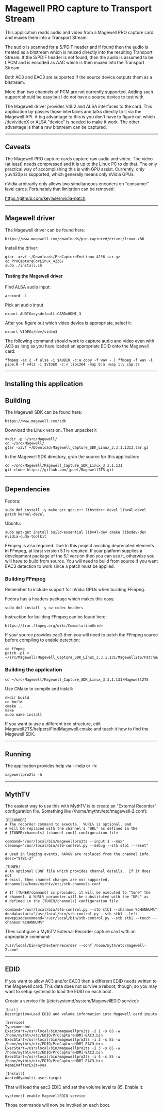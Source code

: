  
# Magewell PRO capture to Transport Stream

This application reads audio and video from a Magewell PRO capture card and muxes them into a Transport Stream.

The audio is scanned for a S/PDIF header and if found then the audio is treated as a bitstream which is muxed directly into the resulting Transport Stream. If the S/PDIF header is not found, then the audio is assumed to be LPCM and is encoded as AAC which is then muxed into the Transport Stream

Both AC3 and EAC3 are supported if the source device outputs them as a bitstream.

More than two channels of PCM are not currently supported. Adding such support should be easy but I do not have a source device to test with.

The Magewell driver provides V4L2 and ALSA interfaces to the
card. This application by-passes those interfaces and talks directly
to it via the Magewell API. A big advantage to this is you don't have
to figure out which /dev/videoX or ALSA "device" is needed to make it
work. The other advantage is that a raw bitstream can be captured.

----
## Caveats

The Magewell PRO capture cards capture raw audio and video. The video (at least) needs compressed and it is up to the Linux PC to do that. The only practical way of accomplishing this is with GPU assist. Currently, only yuv420p is supported, which generally means only nVidia GPUs.

nVidia arbitrarily only allows two simultaneous encoders on "consumer" level cards. Fortunately that limitation can be removed:

https://github.com/keylase/nvidia-patch

----
## Magewell driver
The Magewell driver can be found here:
```
https://www.magewell.com/downloads/pro-capture#/driver/linux-x86
```

Install the driver:
```
gtar -xzvf ~/Downloads/ProCaptureForLinux_4236.tar.gz
cd ProCaptureForLinux_4236/
sudo ./install.sh
```

#### Testing the Magewell driver

Find ALSA audio input:
```
arecord -L
```
Pick an audio input
```
export AUDIO=sysdefault:CARD=HDMI_3
```
After you figure out which video device is appropriate, select it:
```
export VIDEO=/dev/video3
```

The following command should work to capture audio and video even with AC3 as long as you have loaded an appropriate EDID onto the Magewell card:
```
ffmpeg -ac 2 -f alsa -i $AUDIO -c:a copy -f wav - | ffmpeg -f wav -i pipe:0 -f v4l2 -i $VIDEO -c:v libx264 -map 0:a -map 1:v cap.ts
```
----
## Installing this application

## Building
The Magewell SDK can be found here:
```
https://www.magewell.com/sdk
```
Download the Linux version. Then unpacket it
```
mkdir -p ~/src/Magewell/
cd ~/src/Magewell/
gtar -xzvf ~/Download/Magewell_Capture_SDK_Linux_3.3.1.1313.tar.gz
```

In the Magewell SDK directory, grab the source for this application:
```
cd ~/src/Magewell/Magewell_Capture_SDK_Linux_3.3.1.131
git clone https://github.com/jpoet/Magewell2TS.git
```

----
## Dependencies
Fedora:
```
sudo dnf install -y make gcc gcc-c++ libstdc++-devel libv4l-devel patch kernel-devel
```

Ubuntu:
```
sudo apt-get install build-essential libv4l-dev cmake libudev-dev nvidia-cuda-toolkit
```

FFmpeg is also required. Due to this project avoiding deprecated elements in FFmpeg, at least version 5.1 is required. If your platform supplies a development package of the 5.1 version then you can use it, otherwise you will have to build from source. You will need to build from source if you want EAC3 detection to work since a patch must be applied.

### Building FFmpeg

Remember to include support for nVidia GPUs when building FFmpeg.

Fedora has a headers package which makes this easy:
```
sudo dnf install -y nv-codec-headers
```

Instruction for building FFmpeg can be found here:
```
https://trac.ffmpeg.org/wiki/CompilationGuide
```

If your source provides eac3 then you will need to patch the FFmpeg source before compiling to enable detection:
```
cd ffmpeg
patch -p1 < ~/src/Magewell/Magewell_Capture_SDK_Linux_3.3.1.131/Magewell2TS/Patches/ffmpeg_IEC61937_EAC3.patch

```

### Building the application
```
cd ~/src/Magewell/Magewell_Capture_SDK_Linux_3.3.1.131/Magewell2TS
```

Use CMake to compile and install:
```
mkdir build
cd build
cmake ..
make
sudo make install
```

If you want to use a different tree structure, edit Magewell2TS/helpers/FindMagewell.cmake and teach it how to find the Magewell SDK.

----
## Running
The application provides help via --help or -h:
```
magewellpro2ts -h
```

----
## MythTV
The easiest way to use this with MythTV is to create an "External Recorder" configuration file. Something like (/home/mythtv/etc/magewell-2.conf):
```
[RECORDER]
# The recorder command to execute.  %URL% is optional, and
# will be replaced with the channel's "URL" as defined in the
# [TUNER/channels] (channel conf) configuration file

command="/usr/local/bin/magewellpro2ts --input 1 --mux"
cleanup="/usr/local/bin/stb-control.py --debug --stb stb1 --reset"

# Used in logging events, %ARG% are replaced from the channel info
desc="STB1-2"

[TUNER]
# An optional CONF file which provides channel details.  If it does not
# exist, then channel changes are not supported.
#channels=/home/mythtv/etc/stb-channels.conf

# If [TUNER/command] is provided, it will be executed to "tune" the
# channel. A %URL% parameter will be substituted with the "URL" as
# defined in the [TUNER/channels] configuration file

command="/usr/local/bin/stb-control.py --stb stb1 --channum %CHANNUM%"
#ondatastart="/usr/local/bin/stb-control.py --stb stb1 --left
newepisodecommand="/usr/local/bin/stb-control.py --stb stb1 --touch --channum %CHANNUM%"
```

Then configure a MythTV External Recorder capture card with an appropriate command:
```
/usr/local/bin/mythexternrecorder --conf /home/myth/etc/magewell-2.conf
```

----
## EDID
If you want to allow AC3 and/or EAC3 then a different EDID needs written to the Magewell card. This data does not survive a reboot, though, so you may want to setup systemd to load the EDID on each boot.

Create a service file (/etc/systemd/system/MagewellEDID.service):
```
[Unit]
Description=Load EDID and volume information into Magewell card inputs

[Service]
Type=oneshot
ExecStart=/usr/local/bin/magewellpro2ts -i 1 -s 85 -w /home/mythtv/etc/EDID/ProCaptureHDMI-EAC3.bin
ExecStart=/usr/local/bin/magewellpro2ts -i 2 -s 85 -w /home/mythtv/etc/EDID/ProCaptureHDMI-EAC3.bin
ExecStart=/usr/local/bin/magewellpro2ts -i 3 -s 85 -w /home/mythtv/etc/EDID/ProCaptureHDMI-EAC3.bin
ExecStart=/usr/local/bin/magewellpro2ts -i 4 -s 85 -w /home/mythtv/etc/EDID/ProCaptureHDMI-EAC3.bin
RemainAfterExit=yes

[Install]
WantedBy=multi-user.target
```
That will load the eac3 EDID and set the volume level to 85. Enable it:
```
systemctl enable MagewellEDID.service
```
Those commands will now be invoked on each boot.
